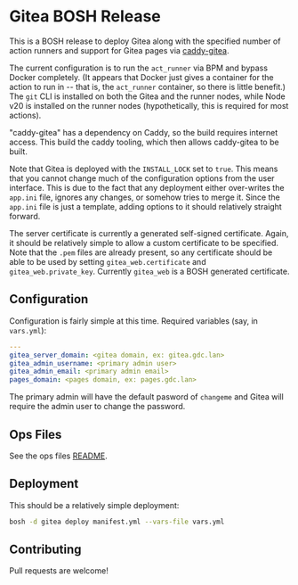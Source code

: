 # Gitea BOSH Release

This is a BOSH release to deploy Gitea along with the specified number of action runners and support for Gitea pages via [caddy-gitea](https://github.com/42wim/caddy-gitea).

The current configuration is to run the `act_runner` via BPM and bypass Docker completely. (It appears that Docker just gives a container for the action to run in -- that is, the `act_runner` container, so there is little benefit.) The `git` CLI is installed on both the Gitea and the runner nodes, while Node v20 is installed on the runner nodes (hypothetically, this is required for most actions).

"caddy-gitea" has a dependency on Caddy, so the build requires internet access. This build the caddy tooling, which then allows caddy-gitea to be built.

Note that Gitea is deployed with the `INSTALL_LOCK` set to `true`. This means that you cannot change much of the configuration options from the user interface. This is due to the fact that any deployment either over-writes the `app.ini` file, ignores any changes, or somehow tries to merge it. Since the `app.ini` file is just a template, adding options to it should relatively straight forward.

The server certificate is currently a generated self-signed certificate. Again, it should be relatively simple to allow a custom certificate to be specified. Note that the `.pem` files are already present, so any certificate should be able to be used by setting `gitea_web.certificate` and `gitea_web.private_key`. Currently `gitea_web` is a BOSH generated certificate.

## Configuration

Configuration is fairly simple at this time. Required variables (say, in `vars.yml`):

```yaml
---
gitea_server_domain: <gitea domain, ex: gitea.gdc.lan>
gitea_admin_username: <primary admin user>
gitea_admin_email: <primary admin email>
pages_domain: <pages domain, ex: pages.gdc.lan>
```

The primary admin will have the default pasword of `changeme` and Gitea will require the admin user to change the password.

## Ops Files

See the ops files [README](ops/README.md).

## Deployment

This should be a relatively simple deployment:

```bash
bosh -d gitea deploy manifest.yml --vars-file vars.yml
```

## Contributing

Pull requests are welcome!
